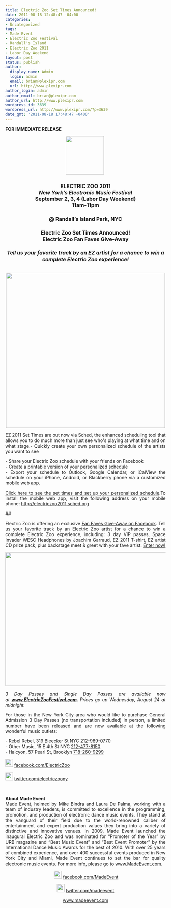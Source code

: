 ```yaml
---
title: Electric Zoo Set Times Announced!
date: 2011-08-18 12:48:47 -04:00
categories:
- Uncategorized
tags:
- Made Event
- Electric Zoo Festival
- Randall's Island
- Electric Zoo 2011
- Labor Day Weekend
layout: post
status: publish
author:
  display_name: Admin
  login: admin
  email: brian@plexipr.com
  url: http://www.plexipr.com
author_login: admin
author_email: brian@plexipr.com
author_url: http://www.plexipr.com
wordpress_id: 3639
wordpress_url: http://www.plexipr.com/?p=3639
date_gmt: '2011-08-18 17:48:47 -0400'
---
```


<p><strong>FOR IMMEDIATE RELEASE</strong></p>
<div align="center"><strong><img src="http://img2.ymlp170.com/plexipr_madecircle120.gif" alt="" width="120" height="120" border="0" /></strong><strong> </strong></div>
<div>
<div>
<h3 align="center"><strong>ELECTRIC ZOO 2011<em><br />
New York’s Electronic Music Festival</em><br />
September 2, 3, 4 (Labor Day Weekend)<br />
11am-11pm</strong></h3>
<h3 align="center"><strong>@ Randall’s Island Park, NYC</strong></h3>
<div align="center">
<div>
<h3 dir="ltr"><strong>Electric Zoo Set Times Announced!<br />
Electric Zoo Fan Faves Give-Away</strong></h3>
<h3 dir="ltr"><em><strong>Tell us your favorite track by an EZ artist for a chance to win a complete Electric Zoo experience!</strong></em></h3>
<div dir="ltr"><em><strong><br />
</strong></em></div>
<div dir="ltr"><a href="http://t.ymlp170.com/uuwseaaauusmaiausjafaqeuh/click.php" target="_blank"><img src="http://img2.ymlp170.com/plexipr_Picture8_1.png" alt="" width="500" height="485" /></a></div>
</div>
</div>
<p style="text-align: justify;">EZ 2011 Set Times are out now via Sched, the enhanced scheduling tool that allows you to do much more than just see who's playing at what time and on what stage.- Quickly create your own personalized schedule of the artists you want to see</p>
<p style="text-align: justify;">- Share your Electric Zoo schedule with your friends on Facebook<br />
- Create a printable version of your personalized schedule<br />
- Export your schedule to Outlook, Google Calendar, or iCalView the schedule on your iPhone, Android, or Blackberry phone via a customized mobile web app.</p>
<p style="text-align: justify;"><a href="http://t.ymlp170.com/uuwseaaauusmaiausjafaqeuh/click.php" target="_blank">Click here to see the set times and set up your personalized schedule</a>.To install the mobile web app, visit the following address on your mobile phone: <a href="http://t.ymlp170.com/uuwsmapauusmadausjadaqeuh/click.php" target="_blank">http://electriczoo2011.sched.<wbr>org</wbr></a></p>
<p style="text-align: justify;">##</p>
<p style="text-align: justify;">Electric Zoo is offering an exclusive <a href="http://t.ymlp170.com/uuwsjaxauusmalausjavaqeuh/click.php" target="_blank">Fan Faves Give-Away on Facebook</a>. Tell us your favorite track by an Electric Zoo artist for a chance to win a complete Electric Zoo experience, including: 3 day VIP passes, Space Invader WESC Headphones by Joachim Garraud, EZ 2011 T-shirt, EZ artist CD prize pack, plus backstage meet &amp; greet with your fave artist. <a href="http://t.ymlp170.com/uuwsjaxauusmalausjavaqeuh/click.php" target="_blank">Enter now!</a></p>
<div><a href="http://t.ymlp170.com/uuwsjaxauusmalausjavaqeuh/click.php" target="_blank"><img class="aligncenter" src="http://img2.ymlp170.com/plexipr_ezfanfaves.gif" alt="" width="600" height="418" /></a><a href="http://t.ymlp170.com/uuwsjaxauusmalausjavaqeuh/click.php" target="_blank"><br />
</a></div>
<div>
<p style="text-align: justify;"><em>3 Day Passes and Single Day Passes are available now at <strong><a href="http://t.ymlp170.com/uuwsbapauusmalausjaxaqeuh/click.php" target="_blank">www.ElectricZooFestival.com</a><wbr>. </wbr></strong></em><em>Prices go up Wednesday, August 24 at midnight. </em></p>
<p style="text-align: justify;">For those in the New York City area who would like to purchase General Admission 3 Day Passes (no transportation included) in person, a limited number have been released and are now available at the following wonderful music outlets:</p>
<p style="text-align: justify;">- Rebel Rebel, 319 Bleecker St NYC <a href="tel:212-989-0770" target="_blank">212-989-0770</a><br />
- Other Music, 15 E 4th St NYC <a href="tel:212-477-8150" target="_blank">212-477-8150</a><br />
- Halcyon, 57 Pearl St, Brooklyn <a href="tel:718-260-9299" target="_blank">718-260-9299</a></p>
</div>
<p><img src="http://img2.ymlp170.com/plexipr_facebook.gif" alt="" width="24" height="25" border="0" /> <a href="http://t.ymlp170.com/uuwshadauusmaoausjataqeuh/click.php" target="_blank">facebook.com/ElectricZoo</a></p>
<p><img src="http://img2.ymlp170.com/plexipr_twitter.gif" alt="" width="24" height="25" border="0" /> <a href="http://t.ymlp170.com/uuwswarauusmagausjagaqeuh/click.php" target="_blank">twitter.com/electriczoony</a></p>
<p><strong><br />
</strong></p>
<p style="text-align: justify;"><strong>About Made Event</strong><br />
Made Event, helmed by Mike Bindra and Laura De Palma, working with a team of industry leaders, is committed to excellence in the programming, promotion, and production of electronic dance music events. They stand at the vanguard of their field due to the world-renowned caliber of entertainment and expert production values they bring into a variety of distinctive and innovative venues. In 2009, Made Event launched the inaugural Electric Zoo and was nominated for “Promoter of the Year” by URB magazine and “Best Music Event” and “Best Event Promoter” by the International Dance Music Awards for the best of 2010. With over 25 years of combined experience, and over 400 successful events produced in New York City and Miami, Made Event continues to set the bar for quality electronic music events. For more info, please go to <a href="http://t.ymlp170.com/uuwsqatauusmanausjacaqeuh/click.php" target="_blank">www.MadeEvent.com</a>.</p>
</div>
</div>
<p align="center"> <img src="http://img2.ymlp170.com/plexipr_facebook.gif" alt="" width="24" height="25" /> <a href="http://t.ymlp170.com/uuwsyafauusmadausjapaqeuh/click.php" target="_blank">facebook.com/MadeEvent</a></p>
<p align="center"><img src="http://img2.ymlp170.com/plexipr_twitter.gif" alt="" width="24" height="25" /> <a href="http://t.ymlp170.com/uuwusalauusmaiausjalaqeuh/click.php" target="_blank">twitter.com/madeevent</a></p>
<p align="center"><a href="http://t.ymlp170.com/uuwsqatauusmanausjacaqeuh/click.php" target="_blank">www.madeevent.com</a></p>

